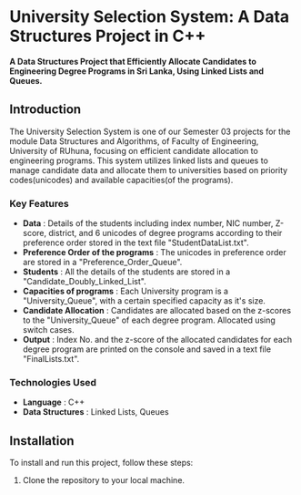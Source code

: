 # University Selection System: A Data Structures Project in C++

**A Data Structures Project that Efficiently Allocate Candidates to Engineering Degree Programs in Sri Lanka, Using Linked Lists and Queues.**

## Introduction

The University Selection System is one of our Semester 03 projects for the module Data Structures and Algorithms, of Faculty of Engineering, University of RUhuna, focusing on efficient candidate allocation to engineering programs. This system utilizes linked lists and queues to manage candidate data and allocate them to universities based on priority codes(unicodes) and available capacities(of the programs).

### Key Features

- **Data** : Details of the students including index number, NIC number, Z-score, district, and 6 unicodes of degree programs according to their preference order stored in the text file "StudentDataList.txt".
- **Preference Order of the programs** :  The unicodes in preference order are stored in a "Preference_Order_Queue".
- **Students** : All the details of the students are stored in a "Candidate_Doubly_Linked_List".
- **Capacities of programs** : Each University program is a "University_Queue", with a certain specified capacity as it's size.
- **Candidate Allocation** : Candidates are allocated based on the z-scores to the "University_Queue" of each degree program. Allocated using switch cases.
- **Output** : Index No. and the z-score of the allocated candidates for each degree program are printed on the console and saved in a text file "FinalLists.txt".

### Technologies Used

- **Language** : C++
- **Data Structures** : Linked Lists, Queues

## Installation

To install and run this project, follow these steps:

1. Clone the repository to your local machine.
